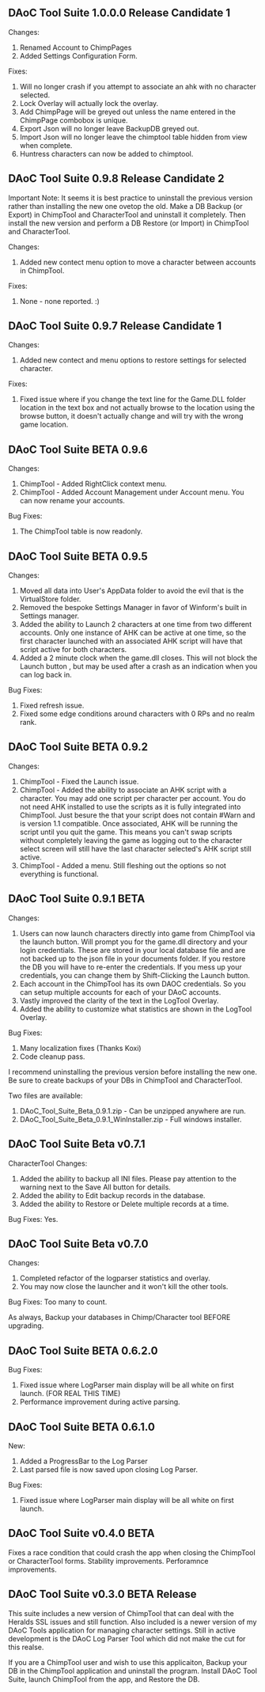 DAoC Tool Suite 1.0.0.0 Release Candidate 1
---
Changes:
1. Renamed Account to ChimpPages
2. Added Settings Configuration Form.

Fixes:
1. Will no longer crash if you attempt to associate an ahk with no character selected.
2. Lock Overlay will actually lock the overlay.
3. Add ChimpPage will be greyed out unless the name entered in the ChimpPage combobox is unique.
4. Export Json will no longer leave BackupDB greyed out.
5. Import Json will no longer leave the chimptool table hidden from view when complete.
6. Huntress characters can now be added to chimptool.

DAoC Tool Suite 0.9.8 Release Candidate 2
---
Important Note: It seems it is best practice to uninstall the previous version rather than installing the new one ovetop the old. Make a DB Backup (or Export) in ChimpTool and CharacterTool and uninstall it completely. Then install the new version and perform a DB Restore (or Import) in ChimpTool and CharacterTool.

Changes:
1. Added new contect menu option to move a character between accounts in ChimpTool.

Fixes:
1. None - none reported. :)

DAoC Tool Suite 0.9.7 Release Candidate 1
---
Changes:
1. Added new contect and menu options to restore settings for selected character.

Fixes:
1. Fixed issue where if you change the text line for the Game.DLL folder location in the text box and not actually browse to the location using the browse button, it doesn't actually change and will try with the wrong game location.

DAoC Tool Suite BETA 0.9.6
---
Changes:
1. ChimpTool - Added RightClick context menu.
2. ChimpTool - Added Account Management under Account menu. You can now rename your accounts.

Bug Fixes:
1. The ChimpTool table is now readonly.

DAoC Tool Suite BETA 0.9.5
---
Changes:
1. Moved all data into User's AppData folder to avoid the evil that is the VirtualStore folder.
2. Removed the bespoke Settings Manager in favor of Winform's built in Settings manager.
3. Added the ability to Launch 2 characters at one time from two different accounts. Only one instance of AHK can be active at one time, so the first character launched with an associated AHK script will have that script active for both characters.
4. Added a 2 minute clock when the game.dll closes. This will not block the Launch button , but may be used after a crash as an indication when you can log back in.

Bug Fixes:
1. Fixed refresh issue.
2. Fixed some edge conditions around characters with 0 RPs and no realm rank.

DAoC Tool Suite BETA 0.9.2
---
Changes:
1. ChimpTool - Fixed the Launch issue. 
2. ChimpTool - Added the ability to associate an AHK script with a character. You may add one script per character per account. You do not need AHK installed to use the scripts as it is fully integrated into ChimpTool. Just besure the that your script does not contain #Warn and is version 1.1 compatible. Once associated, AHK will be running the script until you quit the game. This means you can't swap scripts without completely leaving the game as logging out to the character select screen will still have the last character selected's AHK script still active.
3. ChimpTool - Added a menu. Still fleshing out the options so not everything is functional.

DAoC Tool Suite 0.9.1 BETA
---
Changes:
1. Users can now launch characters directly into game from ChimpTool via the launch button. Will prompt you for the game.dll directory and your login credentials. These are stored in your local database file and are not backed up to the json file in your documents folder. If you restore the DB you will have to re-enter the credentials. If you mess up your credentials, you can change them by Shift-Clicking the Launch button.
2. Each account in the ChimpTool has its own DAOC credentials. So you can setup multiple accounts for each of your DAoC accounts.
3. Vastly improved the clarity of the text in the LogTool Overlay.
4. Added the ability to customize what statistics are shown in the LogTool Overlay.

Bug Fixes:
1. Many localization fixes (Thanks Koxi)
2. Code cleanup pass.

I recommend uninstalling the previous version before installing the new one. Be sure to create backups of your DBs in ChimpTool and CharacterTool.

Two files are available:
1. DAoC_Tool_Suite_Beta_0.9.1.zip - Can be unzipped anywhere are run.
2. DAoC_Tool_Suite_Beta_0.9.1_WinInstaller.zip - Full windows installer.


DAoC Tool Suite Beta v0.7.1
---
CharacterTool Changes:
1. Added the ability to backup all INI files. Please pay attention to the warning next to the Save All button for details.
2. Added the ability to Edit backup records in the database.
3. Added the ability to Restore or Delete multiple records at a time.

Bug Fixes:
Yes.


DAoC Tool Suite Beta v0.7.0
---
Changes:
1. Completed refactor of the logparser statistics and overlay.
2. You may now close the launcher and it won't kill the other tools.

Bug Fixes:
Too many to count.

As always, Backup your databases in Chimp/Character tool BEFORE upgrading.


DAoC Tool Suite BETA 0.6.2.0
---
Bug Fixes:
1. Fixed issue where LogParser main display will be all white on first launch. (FOR REAL THIS TIME)
2. Performance improvement during active parsing.


DAoC Tool Suite BETA 0.6.1.0
---
New:
1. Added a ProgressBar to the Log Parser
2. Last parsed file is now saved upon closing Log Parser.

Bug Fixes:
1. Fixed issue where LogParser main display will be all white on first launch.


DAoC Tool Suite v0.4.0 BETA
---
Fixes a race condition that could crash the app when closing the ChimpTool or CharacterTool forms.
Stability improvements.
Perforamnce improvements.


DAoC Tool Suite v0.3.0 BETA Release
---
This suite includes a new version of ChimpTool that can deal with the Heralds SSL issues and still function. 
Also included is a newer version of my DAoC Tools application for managing character settings.
Still in active development is the DAoC Log Parser Tool which did not make the cut for this realse.

If you are a ChimpTool user and wish to use this applicaiton, Backup your DB in the ChimpTool application and uninstall the program. Install DAoC Tool Suite, launch ChimpTool from the app, and Restore the DB.
